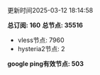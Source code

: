 更新时间2025-03-12 18:14:58

**总订阅: 160**
**总节点: 35516**
- vless节点: 7960
- hysteria2节点: 2

**google ping有效节点: 503**
